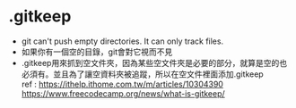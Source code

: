 # .gitkeep  
+ git can't push empty directories. It can only track files.  
+ 如果你有一個空的目錄，git會對它視而不見  
+ .gitkeep用來抓到空文件夾，因為某些空文件夾是必要的部分，就算是空的也必須有。並且為了讓空資料夾被追蹤，所以在空文件裡面添加.gitkeep  
ref : https://ithelp.ithome.com.tw/m/articles/10304390
      https://www.freecodecamp.org/news/what-is-gitkeep/  
